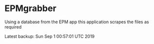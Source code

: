 # EPMgrabber
Using a database from the EPM app this application scrapes the files as required


Latest backup: Sun Sep 1 00:57:01 UTC 2019
